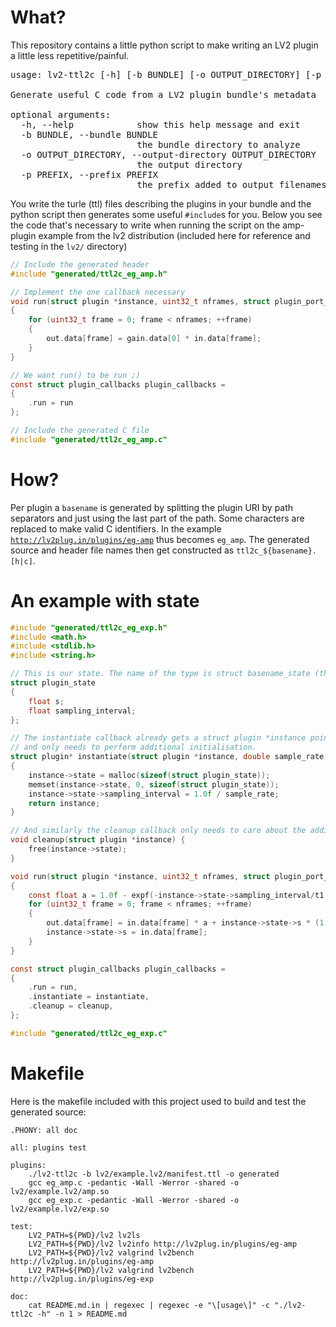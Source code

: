 # What?

This repository contains a little python script to make writing an LV2 plugin a little less repetitive/painful.

<pre>
usage: lv2-ttl2c [-h] [-b BUNDLE] [-o OUTPUT_DIRECTORY] [-p PREFIX]

Generate useful C code from a LV2 plugin bundle's metadata

optional arguments:
  -h, --help            show this help message and exit
  -b BUNDLE, --bundle BUNDLE
                        the bundle directory to analyze
  -o OUTPUT_DIRECTORY, --output-directory OUTPUT_DIRECTORY
                        the output directory
  -p PREFIX, --prefix PREFIX
                        the prefix added to output filenames
</pre>

You write the turle (ttl) files describing the plugins in your bundle and the python script then generates some useful <code>#include</code>s for you. Below you see the code that's necessary to write when running the script on the amp-plugin example from the lv2 distribution (included here for reference and testing in the <code>lv2/</code> directory)

```C
// Include the generated header
#include "generated/ttl2c_eg_amp.h"

// Implement the one callback necessary
void run(struct plugin *instance, uint32_t nframes, struct plugin_port_gain gain, struct plugin_port_in in, struct plugin_port_out out)
{
    for (uint32_t frame = 0; frame < nframes; ++frame)
    {
        out.data[frame] = gain.data[0] * in.data[frame];
    }
}

// We want run() to be run ;)
const struct plugin_callbacks plugin_callbacks = 
{
    .run = run
};

// Include the generated C file
#include "generated/ttl2c_eg_amp.c"


```

# How?

Per plugin a <code>basename</code> is generated by splitting the plugin URI by path separators and just using the last part of the path. Some characters are replaced to make valid C identifiers. In the example <code>http://lv2plug.in/plugins/eg-amp</code> thus becomes <code>eg_amp</code>. The generated source and header file names then get constructed as <code>ttl2c_${basename}.[h|c]</code>.

# An example with state

```C
#include "generated/ttl2c_eg_exp.h"
#include <math.h>
#include <stdlib.h>
#include <string.h>

// This is our state. The name of the type is struct basename_state (the generated files assume this precise name):
struct plugin_state 
{
    float s;
    float sampling_interval;
};

// The instantiate callback already gets a struct plugin *instance pointer instead of an LV2_Handle
// and only needs to perform additional initialisation.
struct plugin* instantiate(struct plugin *instance, double sample_rate, const char *bundle_path, const LV2_Feature *const *features)
{
    instance->state = malloc(sizeof(struct plugin_state));
    memset(instance->state, 0, sizeof(struct plugin_state));
    instance->state->sampling_interval = 1.0f / sample_rate;
    return instance;
}

// And similarly the cleanup callback only needs to care about the additional deinitialisation (inverse of instantiate).
void cleanup(struct plugin *instance) {
    free(instance->state);
}

void run(struct plugin *instance, uint32_t nframes, struct plugin_port_t1 t1, struct plugin_port_in in, struct plugin_port_out out)
{
    const float a = 1.0f - expf(-instance->state->sampling_interval/t1.data[0]);
    for (uint32_t frame = 0; frame < nframes; ++frame)
    {
        out.data[frame] = in.data[frame] * a + instance->state->s * (1 - a);
        instance->state->s = in.data[frame];
    }
}

const struct plugin_callbacks plugin_callbacks = 
{
    .run = run,
    .instantiate = instantiate,
    .cleanup = cleanup,
};

#include "generated/ttl2c_eg_exp.c"

```

# Makefile

Here is the makefile included with this project used to build and test the generated source:

```make
.PHONY: all doc

all: plugins test

plugins:
	./lv2-ttl2c -b lv2/example.lv2/manifest.ttl -o generated 
	gcc eg_amp.c -pedantic -Wall -Werror -shared -o lv2/example.lv2/amp.so
	gcc eg_exp.c -pedantic -Wall -Werror -shared -o lv2/example.lv2/exp.so

test:
	LV2_PATH=${PWD}/lv2 lv2ls
	LV2_PATH=${PWD}/lv2 lv2info http://lv2plug.in/plugins/eg-amp
	LV2_PATH=${PWD}/lv2 valgrind lv2bench http://lv2plug.in/plugins/eg-amp
	LV2_PATH=${PWD}/lv2 valgrind lv2bench http://lv2plug.in/plugins/eg-exp

doc:
	cat README.md.in | regexec | regexec -e "\[usage\]" -c "./lv2-ttl2c -h" -n 1 > README.md

```


